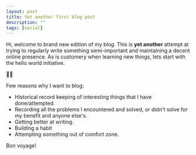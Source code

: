 ```yaml
---
layout: post
title: Yet another first blog post
description: ""
tags: [social]
---
```


Hi, welcome to brand new edition of my blog. This is **yet another** attempt at trying to regularly write something semi-important
and maintaining a decent online presence. As is customery when learning new things, lets start with the
hello world initiative.

👋🏻

Few reasons why I want to blog:

  * Historical record keeping of interesting things that I have done/attempted.
  * Recording all the problems I encountered and solved, or didn't solve for my benefit and anyone else's.
  * Getting better at writing.
  * Building a habit
  * Attempting something out of comfort zone.

Bon voyage!
